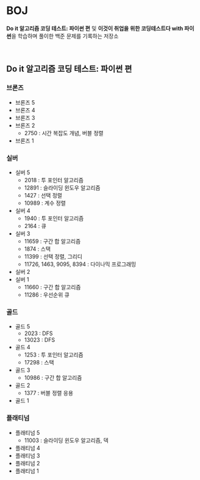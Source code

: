 # BOJ
**Do it 알고리즘 코딩 테스트: 파이썬 편** 및 **이것이 취업을 위한 코딩테스트다 with 파이썬**을 학습하며 풀이한 백준 문제를 기록하는 저장소

<br>

## Do it 알고리즘 코딩 테스트: 파이썬 편
### 브론즈
  - 브론즈 5
  - 브론즈 4
  - 브론즈 3
  - 브론즈 2
    * 2750 : 시간 복잡도 개념, 버블 정렬
  - 브론즈 1
### 실버
  - 실버 5
    * 2018 : 투 포인터 알고리즘
    * 12891 : 슬라이딩 윈도우 알고리즘
    * 1427 : 선택 정렬
    * 10989 : 계수 정렬
  - 실버 4
    * 1940 : 투 포인터 알고리즘
    * 2164 : 큐
  - 실버 3
    * 11659 : 구간 합 알고리즘
    * 1874 : 스택
    * 11399 : 선택 정렬, 그리디
    * 11726, 1463, 9095, 8394 : 다이나믹 프로그래밍
  - 실버 2
  - 실버 1
    * 11660 : 구간 합 알고리즘
    * 11286 : 우선순위 큐
### 골드
  - 골드 5
    * 2023 : DFS
    * 13023 : DFS
  - 골드 4
    * 1253 : 투 포인터 알고리즘
    * 17298 : 스택
  - 골드 3
    * 10986 : 구간 합 알고리즘
  - 골드 2
    * 1377 : 버블 정렬 응용
  - 골드 1
### 플래티넘
  - 플래티넘 5
    * 11003 : 슬라이딩 윈도우 알고리즘, 덱
  - 플래티넘 4
  - 플래티넘 3
  - 플래티넘 2
  - 플래티넘 1


<br>

